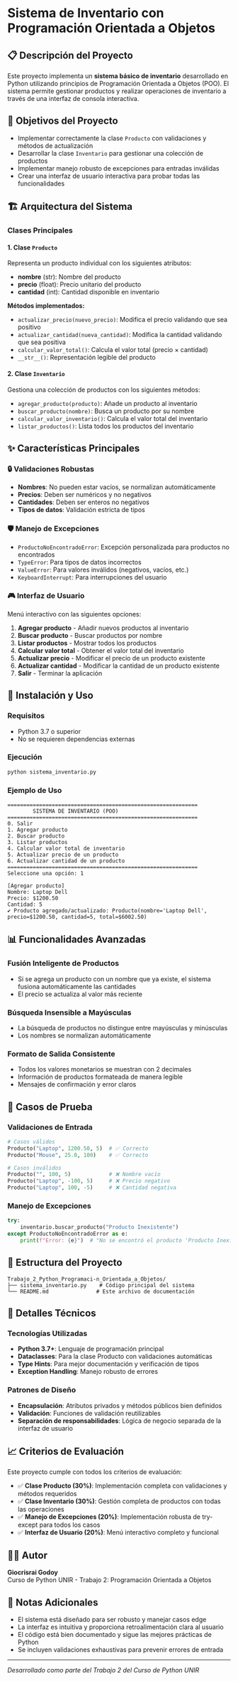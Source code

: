 # Sistema de Inventario con Programación Orientada a Objetos

## 📋 Descripción del Proyecto

Este proyecto implementa un **sistema básico de inventario** desarrollado en Python utilizando principios de Programación Orientada a Objetos (POO). El sistema permite gestionar productos y realizar operaciones de inventario a través de una interfaz de consola interactiva.

## 🎯 Objetivos del Proyecto

- Implementar correctamente la clase `Producto` con validaciones y métodos de actualización
- Desarrollar la clase `Inventario` para gestionar una colección de productos
- Implementar manejo robusto de excepciones para entradas inválidas
- Crear una interfaz de usuario interactiva para probar todas las funcionalidades

## 🏗️ Arquitectura del Sistema

### Clases Principales

#### 1. Clase `Producto`
Representa un producto individual con los siguientes atributos:
- **nombre** (str): Nombre del producto
- **precio** (float): Precio unitario del producto
- **cantidad** (int): Cantidad disponible en inventario

**Métodos implementados:**
- `actualizar_precio(nuevo_precio)`: Modifica el precio validando que sea positivo
- `actualizar_cantidad(nueva_cantidad)`: Modifica la cantidad validando que sea positiva
- `calcular_valor_total()`: Calcula el valor total (precio × cantidad)
- `__str__()`: Representación legible del producto

#### 2. Clase `Inventario`
Gestiona una colección de productos con los siguientes métodos:
- `agregar_producto(producto)`: Añade un producto al inventario
- `buscar_producto(nombre)`: Busca un producto por su nombre
- `calcular_valor_inventario()`: Calcula el valor total del inventario
- `listar_productos()`: Lista todos los productos del inventario

## ✨ Características Principales

### 🔒 Validaciones Robustas
- **Nombres**: No pueden estar vacíos, se normalizan automáticamente
- **Precios**: Deben ser numéricos y no negativos
- **Cantidades**: Deben ser enteros no negativos
- **Tipos de datos**: Validación estricta de tipos

### 🛡️ Manejo de Excepciones
- `ProductoNoEncontradoError`: Excepción personalizada para productos no encontrados
- `TypeError`: Para tipos de datos incorrectos
- `ValueError`: Para valores inválidos (negativos, vacíos, etc.)
- `KeyboardInterrupt`: Para interrupciones del usuario

### 🎮 Interfaz de Usuario
Menú interactivo con las siguientes opciones:
1. **Agregar producto** - Añadir nuevos productos al inventario
2. **Buscar producto** - Buscar productos por nombre
3. **Listar productos** - Mostrar todos los productos
4. **Calcular valor total** - Obtener el valor total del inventario
5. **Actualizar precio** - Modificar el precio de un producto existente
6. **Actualizar cantidad** - Modificar la cantidad de un producto existente
7. **Salir** - Terminar la aplicación

## 🚀 Instalación y Uso

### Requisitos
- Python 3.7 o superior
- No se requieren dependencias externas

### Ejecución
```bash
python sistema_inventario.py
```

### Ejemplo de Uso
```
============================================================
        SISTEMA DE INVENTARIO (POO)
============================================================
0. Salir
1. Agregar producto
2. Buscar producto
3. Listar productos
4. Calcular valor total de inventario
5. Actualizar precio de un producto
6. Actualizar cantidad de un producto
============================================================
Seleccione una opción: 1

[Agregar producto]
Nombre: Laptop Dell
Precio: $1200.50
Cantidad: 5
✔ Producto agregado/actualizado: Producto(nombre='Laptop Dell', precio=$1200.50, cantidad=5, total=$6002.50)
```

## 📊 Funcionalidades Avanzadas

### Fusión Inteligente de Productos
- Si se agrega un producto con un nombre que ya existe, el sistema fusiona automáticamente las cantidades
- El precio se actualiza al valor más reciente

### Búsqueda Insensible a Mayúsculas
- La búsqueda de productos no distingue entre mayúsculas y minúsculas
- Los nombres se normalizan automáticamente

### Formato de Salida Consistente
- Todos los valores monetarios se muestran con 2 decimales
- Información de productos formateada de manera legible
- Mensajes de confirmación y error claros

## 🧪 Casos de Prueba

### Validaciones de Entrada
```python
# Casos válidos
Producto("Laptop", 1200.50, 5)  # ✅ Correcto
Producto("Mouse", 25.0, 100)    # ✅ Correcto

# Casos inválidos
Producto("", 100, 5)            # ❌ Nombre vacío
Producto("Laptop", -100, 5)     # ❌ Precio negativo
Producto("Laptop", 100, -5)     # ❌ Cantidad negativa
```

### Manejo de Excepciones
```python
try:
    inventario.buscar_producto("Producto Inexistente")
except ProductoNoEncontradoError as e:
    print(f"Error: {e}")  # "No se encontró el producto 'Producto Inexistente'."
```

## 📁 Estructura del Proyecto

```
Trabajo_2_Python_Programaci-n_Orientada_a_Objetos/
├── sistema_inventario.py    # Código principal del sistema
└── README.md               # Este archivo de documentación
```

## 🔧 Detalles Técnicos

### Tecnologías Utilizadas
- **Python 3.7+**: Lenguaje de programación principal
- **Dataclasses**: Para la clase Producto con validaciones automáticas
- **Type Hints**: Para mejor documentación y verificación de tipos
- **Exception Handling**: Manejo robusto de errores

### Patrones de Diseño
- **Encapsulación**: Atributos privados y métodos públicos bien definidos
- **Validación**: Funciones de validación reutilizables
- **Separación de responsabilidades**: Lógica de negocio separada de la interfaz de usuario

## 📈 Criterios de Evaluación

Este proyecto cumple con todos los criterios de evaluación:

- ✅ **Clase Producto (30%)**: Implementación completa con validaciones y métodos requeridos
- ✅ **Clase Inventario (30%)**: Gestión completa de productos con todas las operaciones
- ✅ **Manejo de Excepciones (20%)**: Implementación robusta de try-except para todos los casos
- ✅ **Interfaz de Usuario (20%)**: Menú interactivo completo y funcional

## 👨‍💻 Autor

**Giocrisrai Godoy**  
Curso de Python UNIR - Trabajo 2: Programación Orientada a Objetos

## 📝 Notas Adicionales

- El sistema está diseñado para ser robusto y manejar casos edge
- La interfaz es intuitiva y proporciona retroalimentación clara al usuario
- El código está bien documentado y sigue las mejores prácticas de Python
- Se incluyen validaciones exhaustivas para prevenir errores de entrada

---

*Desarrollado como parte del Trabajo 2 del Curso de Python UNIR*
